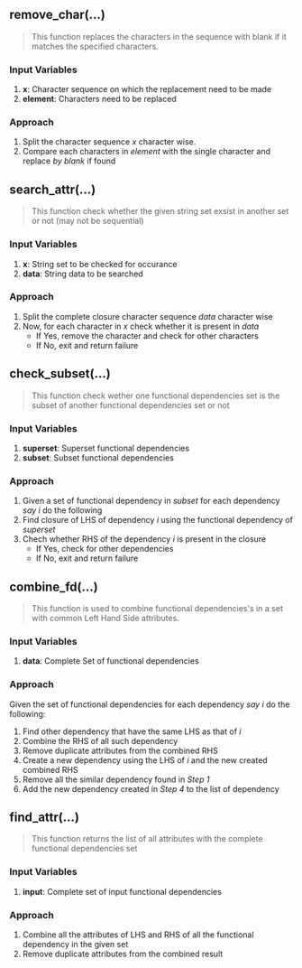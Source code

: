 ## remove_char(...)
> This function replaces the characters in the sequence with blank if it matches the specified characters.
### Input Variables
1. **x**: Character sequence on which the replacement need to be made
2. **element**: Characters need to be replaced
### Approach
1. Split the character sequence *x* character wise.
2. Compare each characters in *element* with the single character and replace *by blank* if found

## search_attr(...)
> This function check whether the given string set exsist in another set or not (may not be sequential)
### Input Variables
1. **x**: String set to be checked for occurance
2. **data**: String data to be searched
### Approach
1. Split the complete closure character sequence *data* character wise
2. Now, for each character in *x* check whether it is present in *data* 
	- If Yes, remove the character and check for other characters
	- If No, exit and return failure 

## check_subset(...)
> This function check wether one functional dependencies set is the subset of another functional dependencies set or not
### Input Variables
1. **superset**: Superset functional dependencies
2. **subset**: Subset functional dependencies
### Approach
1. Given a set of functional dependency in *subset* for each dependency *say i* do the following
2. Find closure of LHS of dependency *i* using the functional dependency of *superset*
3. Chech whether RHS of the dependency *i* is present in the closure
	- If Yes, check for other dependencies
	- If No, exit and return failure

## combine_fd(...)
> This function is used to combine functional dependencies's in a set with common Left Hand Side attributes.
### Input Variables
1. **data**: Complete Set of functional dependencies
### Approach
Given the set of functional dependencies for each dependency *say i* do the following:
1. Find other dependency that have the same LHS as that of *i*
2. Combine the RHS of all such dependency
3. Remove duplicate attributes from the combined RHS
4. Create a new dependency using the LHS of *i* and the new created combined RHS
5. Remove all the similar dependency found in *Step 1*
6. Add the new dependency created in *Step 4* to the list of dependency

## find_attr(...)
> This function returns the list of all attributes with the complete functional dependencies set
### Input Variables
1. **input**: Complete set of input functional dependencies
### Approach
1. Combine all the attributes of LHS and RHS of all the functional dependency in the given set
2. Remove duplicate attributes from the combined result